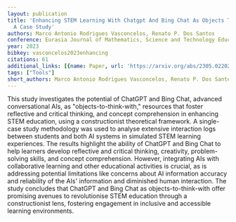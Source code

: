 ```yaml
---
layout: publication
title: 'Enhancing STEM Learning With Chatgpt And Bing Chat As Objects To Think With:
  A Case Study'
authors: Marco Antonio Rodrigues Vasconcelos, Renato P. Dos Santos
conference: Eurasia Journal of Mathematics, Science and Technology Education
year: 2023
bibkey: vasconcelos2023enhancing
citations: 61
additional_links: [{name: Paper, url: 'https://arxiv.org/abs/2305.02202'}]
tags: ["Tools"]
short_authors: Marco Antonio Rodrigues Vasconcelos, Renato P. Dos Santos
---
```

This study investigates the potential of ChatGPT and Bing Chat, advanced
conversational AIs, as "objects-to-think-with," resources that foster
reflective and critical thinking, and concept comprehension in enhancing STEM
education, using a constructionist theoretical framework. A single-case study
methodology was used to analyse extensive interaction logs between students and
both AI systems in simulated STEM learning experiences. The results highlight
the ability of ChatGPT and Bing Chat to help learners develop reflective and
critical thinking, creativity, problem-solving skills, and concept
comprehension. However, integrating AIs with collaborative learning and other
educational activities is crucial, as is addressing potential limitations like
concerns about AI information accuracy and reliability of the AIs' information
and diminished human interaction. The study concludes that ChatGPT and Bing
Chat as objects-to-think-with offer promising avenues to revolutionise STEM
education through a constructionist lens, fostering engagement in inclusive and
accessible learning environments.